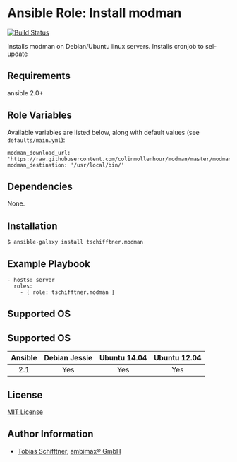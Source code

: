 # Ansible Role: Install modman

[![Build Status](https://travis-ci.org/tschifftner/ansible-role-modman.svg)](https://travis-ci.org/tschifftner/ansible-role-modman)

Installs modman on Debian/Ubuntu linux servers. Installs cronjob to sel-update

## Requirements

ansible 2.0+

## Role Variables

Available variables are listed below, along with default values (see `defaults/main.yml`):

```
modman_download_url: 'https://raw.githubusercontent.com/colinmollenhour/modman/master/modman'
modman_destination: '/usr/local/bin/'
```

## Dependencies

None.

## Installation

```
$ ansible-galaxy install tschifftner.modman
```

## Example Playbook

    - hosts: server
      roles:
        - { role: tschifftner.modman }

## Supported OS
## Supported OS
Ansible          | Debian Jessie    | Ubuntu 14.04    | Ubuntu 12.04
:--------------: | :--------------: | :-------------: | :-------------: 
2.1              | Yes              | Yes             | Yes


## License

[MIT License](http://choosealicense.com/licenses/mit/)

## Author Information

 - [Tobias Schifftner](https://twitter.com/tschifftner), [ambimax® GmbH](https://www.ambimax.de)